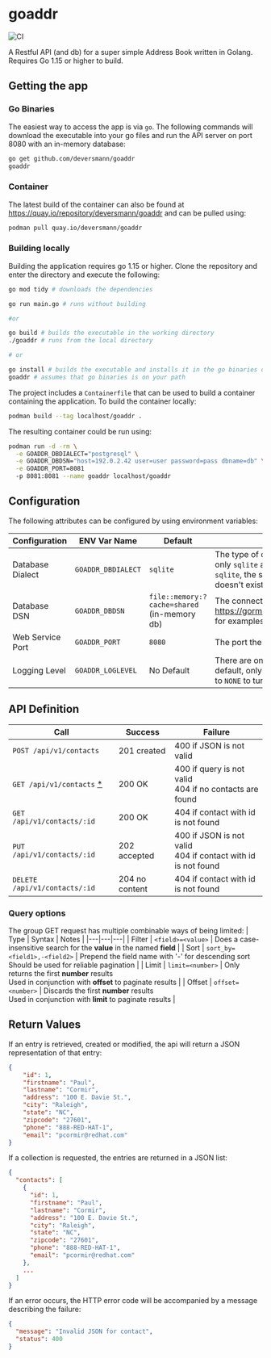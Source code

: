 # goaddr

![CI](https://github.com/deversmann/goaddr/actions/workflows/ci.yml/badge.svg)

A Restful API (and db) for a super simple Address Book written in Golang.  Requires Go 1.15 or higher to build.

## Getting the app

### Go Binaries
The easiest way to access the app is via `go`. The following commands will download the executable into your go files and run the API server on port 8080 with an in-memory database:
```bash
go get github.com/deversmann/goaddr
goaddr
```

### Container
The latest build of the container can also be found at https://quay.io/repository/deversmann/goaddr and can be pulled using:
```bash
podman pull quay.io/deversmann/goaddr
```

### Building locally
Building the application requires go 1.15 or higher. Clone the repository and enter the directory and execute the following:
```bash
go mod tidy # downloads the dependencies

go run main.go # runs without building

#or

go build # builds the executable in the working directory
./goaddr # runs from the local directory

# or

go install # builds the executable and installs it in the go binaries directory
goaddr # assumes that go binaries is on your path
```

The project includes a `Containerfile` that can be used to build a container containing the application.  To build the container locally:
```bash
podman build --tag localhost/goaddr .
```
The resulting container could be run using:
```bash
podman run -d -rm \
  -e GOADDR_DBDIALECT="postgresql" \
  -e GOADDR_DBDSN="host=192.0.2.42 user=user password=pass dbname=db" \
  -e GOADDR_PORT=8081
  -p 8081:8081 --name goaddr localhost/goaddr
```

## Configuration

The following attributes can be configured by using environment variables:

| Configuration | ENV Var Name | Default | Notes |
|---|---|---|---|
| Database Dialect | `GOADDR_DBDIALECT` | `sqlite` | The type of database being connected to.  Currently only `sqlite` and `postgresql` are valid options. For `sqlite`, the service will create the specified db file if it doesn't exist. |
| Database DSN | `GOADDR_DBDSN` | `file::memory:?cache=shared`<br>(in-memory db) | The connect string for the database selected. See https://gorm.io/docs/connecting_to_the_database.html for examples |
| Web Service Port | `GOADDR_PORT` | `8080` | The port the web service will listen on |
| Logging Level | `GOADDR_LOGLEVEL` | No Default| There are only 2 log levels, DEBUG and INFO.  By default, only INFO is on.  Set to `DEBUG` to add DEBUG or to `NONE` to turn off all. |


## API Definition
| Call | Success | Failure |
|---|---|---|
| `POST /api/v1/contacts` | 201 created | 400 if JSON is not valid |
| `GET /api/v1/contacts` [*](#query-options) | 200 OK | 400 if query is not valid<br>404 if no contacts are found |
| `GET /api/v1/contacts/:id` | 200 OK | 404 if contact with id is not found |
| `PUT /api/v1/contacts/:id` | 202 accepted | 400 if JSON is not valid<br>404 if contact with id is not found |
| `DELETE /api/v1/contacts/:id` | 204 no content | 404 if contact with id is not found |

### Query options
The group GET request has multiple combinable ways of being limited:
| Type | Syntax | Notes |
|---|---|---|
| Filter | `<field>=<value>` | Does a case-insensitive search for the **value** in the named **field** |
| Sort | `sort_by=<field1>,-<field2>` | Prepend the field name with '-' for descending sort<br>Should be used for reliable pagination |
| Limit | `limit=<number>` | Only returns the first **number** results<br>Used in conjunction with **offset** to paginate results |
| Offset | `offset=<number>` | Discards the first **number** results<br>Used in conjunction with **limit** to paginate results |


## Return Values
If an entry is retrieved, created or modified, the api will return a JSON representation of that entry:

``` json
{
    "id": 1,
    "firstname": "Paul",
    "lastname": "Cormir",
    "address": "100 E. Davie St.",
    "city": "Raleigh",
    "state": "NC",
    "zipcode": "27601",
    "phone": "888-RED-HAT-1",
    "email": "pcormir@redhat.com"
}
```

If a collection is requested, the entries are returned in a JSON list:

```json
{
  "contacts": [
    {
      "id": 1,
      "firstname": "Paul",
      "lastname": "Cormir",
      "address": "100 E. Davie St.",
      "city": "Raleigh",
      "state": "NC",
      "zipcode": "27601",
      "phone": "888-RED-HAT-1",
      "email": "pcormir@redhat.com"
    },
    ...
  ]
}
```

If an error occurs, the HTTP error code will be accompanied by a message describing the failure:

```json
{
  "message": "Invalid JSON for contact",
  "status": 400
}
```
